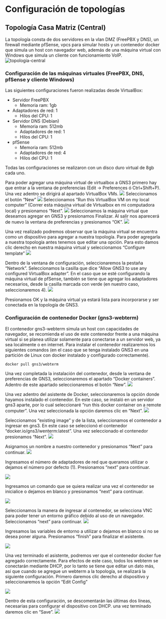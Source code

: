 # Configuración de topologías
## Topología Casa Matriz (Central)
La topología consta de dos servidores en la vlan DMZ (FreePBX y DNS), un firewall mediante pfSense, vpcs para simular hosts y un contenedor docker que simula un host con navegador web, además de una máquina virtual con Windows que simula un cliente con funcionamiento VoIP.
![topologia-central](_assets/configuracion-topologias/topologia-central.png)

### Configuración de las máquinas virtuales (FreePBX, DNS, pfSense y cliente Windows)
Las siguientes configuraciones fueron realizadas desde VirtualBox:
- Servidor FreePBX
    - Memoria ram: 1gb
- Adaptadores de red: 1
    - Hilos del CPU: 1
- Servidor DNS (Debian)
    - Memoria ram: 512mb
    - Adaptadores de red: 1
    - Hilos del CPU: 1
- pfSense
    - Memoria ram: 512mb
    - Adaptadores de red: 4
    - Hilos del CPU: 1

Todas las configuraciones se realizaron con un disco duro virtual de 8gb cada uno.

Para poder agregar una máquina virtual de virtualbox a GNS3 primero hay que entrar a la ventana de preferencias (Edit -> Preferences ó Ctrl+Shift+P). Una vez adentro se dirigirá al apartado VirtualBox VMs.
![](_assets/configuracion-topologias/001.png)
Seleccionamos el botón “New”
![](_assets/configuracion-topologias/002.png)
Seleccionamos “Run this VirtualBox VM on my local computer” (Correr esta máquina virtual de Virtualbox en mi computadora local) y presionamos “Next”.
![](_assets/configuracion-topologias/003.png)
Seleccionamos la máquina virtual que deseamos agregar en GNS3 y presionamos Finalizar. Al salir nos aparecerá de nuevo la ventana de preferencias y presionamos “OK”.
![](_assets/configuracion-topologias/004.png)

Una vez realizado podremos observar que la máquina virtual se encuentra como un dispositivo para agregar a nuestra topología. Para poder agregarla a nuestra topología antes tenemos que editar una opción. Para esto damos clic derecho en nuestra máquina virtual y seleccionamos “Configure template”
![](_assets/configuracion-topologias/005.png)

Dentro de la ventana de configuración, seleccionaremos la pestaña “Network”. Seleccionamos la casilla que dice “Allow GNS3 to use any configured VirtualBox adapter”. En el caso que se esté configurando la máquina virtual de pfSense, también se tiene que agregar los adaptadores necesarios, desde la casilla marcada con verde (en nuestro caso, seleccionaremos 4).
![](_assets/configuracion-topologias/006.png)

Presionamos OK y la máquina virtual ya estará lista para incorporarse y ser conectada en la topología de GNS3.

### Configuración de contenedor Docker (gns3-webterm)
El contenedor gns3-webterm simula un host con capacidades de navegador, se recomienda el uso de este contenedor frente a una máquina virtual si se planea utilizar solamente para conectarse a un servidor web, ya sea localmente o en internet.
Para instalar el contenedor realizaremos los siguientes comandos (en el caso que se tenga instalado GNS3 en una partición de Linux con docker instalado y configurado correctamente).

```console
docker pull gns3/webterm
```

Una vez completada la instalación del contenedor, desde la ventana de preferencias de GNS3, seleccionaremos el apartado “Docker containers”. Adentro de este apartado seleccionaremos el botón “New”.
![](_assets/configuracion-topologias/007.png)

Una vez adentro del asistente de Docker, seleccionaremos la opción donde hayamos instalado el contenedor. En este caso, se instaló en un servidor gns3 aparte, por lo cual seleccionaré “run this docker container on a remote computer”. Una vez seleccionada la opción daremos clic en “Next”.
![](_assets/configuracion-topologias/008.png)

Seleccionamos “existing image” y de la lista, seleccionamos el contenedor a ingresar en gns3. En este caso se seleccionó el contenedor “docker.io/gns3/wenterm:latest”. Una vez seleccionado el contenedor presionamos “Next”.
![](_assets/configuracion-topologias/009.png)

Asignamos un nombre a nuestro contenedor y presionamos “Next” para continuar.
![](_assets/configuracion-topologias/010.png)

Ingresamos el número de adaptadores de red que queramos utilizar o dejamos el número por defecto (1). Presionamos “next” para continuar.

![](_assets/configuracion-topologias/011.png)

Ingresamos un comando que se quiera realizar una vez el contenedor se inicialice o dejamos en blanco y presionamos “next” para continuar.

![](_assets/configuracion-topologias/012.png)

Seleccionamos la manera de ingresar al contenedor, se selecciona VNC para poder tener un entorno gráfico debido al uso de un navegador. Seleccionamos “next” para continuar.
![](_assets/configuracion-topologias/013.png)

Ingresamos las variables de entorno a utilizar o dejamos en blanco si no se desea poner alguna. Presionamos “finish” para finalizar el asistente.

![](_assets/configuracion-topologias/014.png)

Una vez terminado el asistente, podremos ver que el contenedor docker fue agregado correctamente. Para efectos de este caso, todos los webterm se conectarán mediante DHCP, por lo tanto se tiene que editar un dato más, así que cuando se agregue un webterm a la topología, se realizará la siguiente configuración. Primero daremos clic derecho al dispositivo y seleccionaremos la opción “Edit Config”

![](_assets/configuracion-topologias/015.png)

Dentro de esta configuración, se descomentarán las últimas dos líneas, necesarias para configurar el dispositivo con DHCP. una vez terminado daremos clic en “Save”.
![](_assets/configuracion-topologias/016.png)